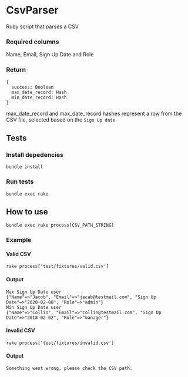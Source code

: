 # CsvParser

Ruby script that parses a CSV

### Required columns
Name, Email, Sign Up Date and Role

### Return
```
{
  success: Boolean
  max_date_record: Hash
  min_date_record: Hash
}
```
max_date_record and max_date_record hashes represent a row from the CSV file, selected based on the `Sign Up date`

## Tests

### Install depedencies
`bundle install`

### Run tests
`bundle exec rake`

## How to use

```
bundle exec rake process[CSV_PATH_STRING]
```

### Example

#### Valid CSV
```
rake process['test/fixtures/valid.csv']
```
#### Output
```
Max Sign Up Date user
{"Name"=>"Jacob", "Email"=>"jacab@testmail.com", "Sign Up Date"=>"2020-02-08", "Role"=>"admin"}
Min Sign Up Date user
{"Name"=>"Collin", "Email"=>"collin@testmail.com", "Sign Up Date"=>"2018-02-02", "Role"=>"manager"}
```

#### Invalid CSV
```
rake process['test/fixtures/invalid.csv']
```
#### Output
```
Something went wrong, please check the CSV path.
```
